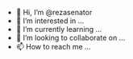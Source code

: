 - 👋 Hi, I’m @rezasenator
- 👀 I’m interested in ...
- 🌱 I’m currently learning ...
- 💞️ I’m looking to collaborate on ...
- 📫 How to reach me ...

<!---
rezasenator/rezasenator is a ✨ special ✨ repository because its `README.md` (this file) appears on your GitHub profile.
You can click the Preview link to take a look at your changes.
--->
